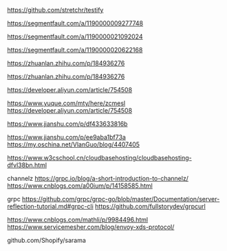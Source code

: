https://github.com/stretchr/testify


https://segmentfault.com/a/1190000009277748


https://segmentfault.com/a/1190000021092024

https://segmentfault.com/a/1190000020622168

https://zhuanlan.zhihu.com/p/184936276

https://zhuanlan.zhihu.com/p/184936276

https://developer.aliyun.com/article/754508

https://www.yuque.com/mty/here/zcmesl
https://developer.aliyun.com/article/754508

https://www.jianshu.com/p/df433633816b

https://www.jianshu.com/p/ee9aba1bf73a
https://my.oschina.net/VlanGuo/blog/4407405

https://www.w3cschool.cn/cloudbasehosting/cloudbasehosting-dfvl38bn.html



channelz
https://grpc.io/blog/a-short-introduction-to-channelz/
https://www.cnblogs.com/a00ium/p/14158585.html



grpc
https://github.com/grpc/grpc-go/blob/master/Documentation/server-reflection-tutorial.md#grpc-cli
https://github.com/fullstorydev/grpcurl

https://www.cnblogs.com/mathli/p/9984496.html
https://www.servicemesher.com/blog/envoy-xds-protocol/

github.com/Shopify/sarama

